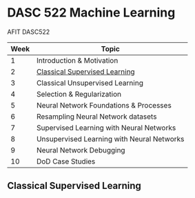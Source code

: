 # DASC 522 Machine Learning
AFIT DASC522

Week | Topic
---|---
1	| Introduction & Motivation
2	| [Classical Supervised Learning](#classical-supervised-learning)
3	| Classical Unsupervised Learning
4	| Selection & Regularization
5	| Neural Network Foundations & Processes
6	| Resampling Neural Network datasets
7	| Supervised Learning with Neural Networks
8	| Unsupervised Learning with Neural Networks
9	| Neural Network Debugging
10	| DoD Case Studies

## Classical Supervised Learning


